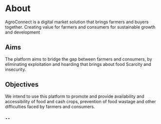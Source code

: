# About 

AgroConnect is a digital market solution that brings farmers and buyers together.
Creating value for farmers and consumers for sustainable growth and development

## Aims

The platform aims to bridge the gap between farmers and consumers, by eliminating exploitation and hoarding that brings about food Scarcity and insecurity.

## Objectives

We intend to use this platform to promote and provide availability and accessibility of food and cash crops, prevention of food wastage and other difficulties faced by farmers and consumers.

### `--`


